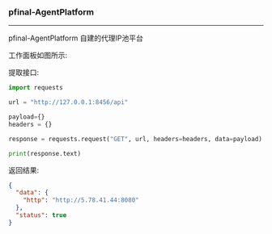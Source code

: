 ### pfinal-AgentPlatform

--------------------------------

pfinal-AgentPlatform 自建的代理IP池平台

工作面板如图所示:
[](https://github.com/PFinal-tool/pfinal-AgentPlatform/blob/master/image/main.jpg)

提取接口:

```python
import requests

url = "http://127.0.0.1:8456/api"

payload={}
headers = {}

response = requests.request("GET", url, headers=headers, data=payload)

print(response.text)

```

返回结果:

```json
{
  "data": {
    "http": "http://5.78.41.44:8080"
  },
  "status": true
}

```
